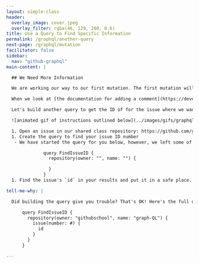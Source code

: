 ```yaml
---
layout: simple-class
header:
  overlay_image: cover.jpeg
  overlay_filter: rgba(46, 129, 200, 0.6)
title: Use a Query to Find Specific Information
permalink: /graphql/another-query
next-page: /graphql/mutation
facilitator: false
sidebar:
  nav: "github-graphql"
main-content: |

  ## We Need More Information

  We are working our way to our first mutation. The first mutation will be to add a comment to an existing issue containing the list of repositories you just created.

  When we look at [the documentation for adding a comment](https://developer.github.com/v4/reference/mutation/addcomment/), we will see that the list of inputs includes a `subjectId` and `body`. We can tell these are required because they have an ! next to the data type (ID!).

  Let's build another query to get the ID of for the issue where we want to place our list of repositories.

  ![animated gif of instructions outlined below](../images/gifs/graphql/get-issue-id.gif)

  1. Open an issue in our shared class repository: https://github.com/githubschool/graph-ql
  1. Create the query to find your issue ID number
   - We have started the query for you below, however, we left some of the **fields** blank so you can try to build the query yourself. For help, [check out the documentation](https://developer.github.com/v4/). To see a full code example, expand the "Tell me why" section below.

              query FindIssueID {
                repository(owner: "", name: "") {

                }
              }
  1. Find the issue's `id` in your results and put it in a safe place. We'll need it for the next step when we build a mutation.

tell-me-why: |

  Did building the query give you trouble? That's OK! Here's the full query. Paste it into the GraphQL Explorer to get the issue `id` for your own issue, just be sure to replace `#` with the number of [your own issue](https://github.com/githubschool/graph-ql/issues).

      query FindIssueID {
        repository(owner: "githubschool", name: "graph-QL") {
          issue(number: #) {
            id
          }
        }
      }

---
```

